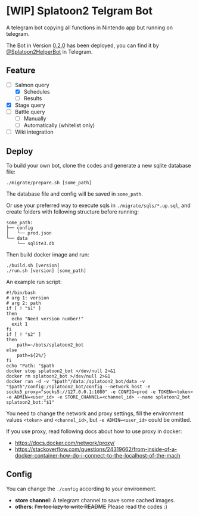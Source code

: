 # [WIP] Splatoon2 Telgram Bot
A telegram bot copying all functions in Nintendo app but running on telegram.

The Bot in Version [0.2.0](https://github.com/fga401/Telegram-Splatoon2-Bot/releases/tag/0.2.0) has been deployed, you can find it by [@Splatoon2HelperBot](https://t.me/Splatoon2HelperBot) in Telegram.

## Feature

+ [ ] Salmon query
  + [x] Schedules
  + [ ] Results
+ [x] Stage query
+ [ ] Battle query
  + [ ] Manually
  + [ ] Automatically (whitelist only)
+ [ ] Wiki integration

## Deploy

To build your own bot, clone the codes and generate a new sqlite database file:

```shell script
./migrate/prepare.sh [some_path]
```
The database file and config will be saved in `some_path`. 

Or use your preferred way to execute sqls in `./migrate/sqls/*.up.sql`, and create folders with following structure before running:
```
some_path:
├── config
│   └── prod.json
└── data
    └── sqlite3.db

```

Then build docker image and run:
```shell script
./build.sh [version]
./run.sh [version] [some_path]
```
An example run script:
```shell script
#!/bin/bash
# arg 1: version
# arg 2: path
if [ ! "$1" ]
then
  echo "Need version number!"
  exit 1
fi
if [ ! "$2" ]
then
    path=~/bots/splatoon2_bot
else
    path=${2%/}
fi
echo "Path: "$path
docker stop splatoon2_bot >/dev/null 2>&1
docker rm splatoon2_bot >/dev/null 2>&1
docker run -d -v "$path"/data:/splatoon2_bot/data -v "$path"/config:/splatoon2_bot/config --network host -e socks5_proxy="socks5://127.0.0.1:1080" -e CONFIG=prod -e TOKEN=<token> -e ADMIN=<user_id> -e STORE_CHANNEL=<channel_id> --name splatoon2_bot splatoon2_bot:"$1"
```
You need to change the network and proxy settings, fill the environment values `<token>` and `<channel_id>`, but `-e ADMIN=<user_id>` could be omitted.

If you use proxy, read following docs about how to use proxy in docker:
- https://docs.docker.com/network/proxy/
- https://stackoverflow.com/questions/24319662/from-inside-of-a-docker-container-how-do-i-connect-to-the-localhost-of-the-mach

## Config
You can change the `./config` according to your environment.

- **store channel**: A telegram channel to save some cached images. 
- **others**: ~~I'm too lazy to write README~~ Please read the codes :) 